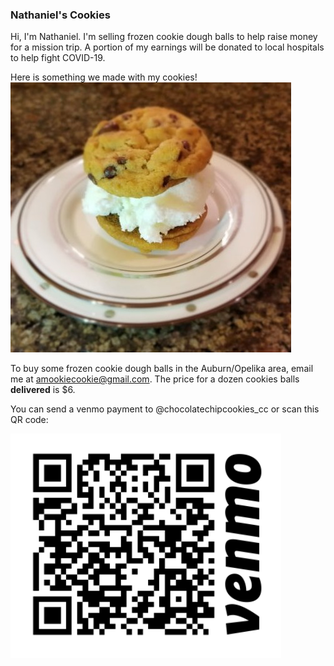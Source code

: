 ### Nathaniel's Cookies


Hi, I'm Nathaniel.  I'm selling frozen cookie dough balls to help raise money for a mission trip.  A portion of my earnings will be donated to local hospitals to help fight COVID-19.


Here is something we made with my cookies! <img src="images/ice_cream_sandwich.jpg" alt="hi" class="inline"/>

To buy some frozen cookie dough balls in the Auburn/Opelika area, email me at [amookiecookie@gmail.com](mailto:amookiecookie@gmail.com).  The price for a dozen cookies balls **delivered** is $6.  

You can send a venmo payment to @chocolatechipcookies_cc or scan this QR code:

<img src="images/venmo.png" alt="venmo QR code" class="inline"/>

